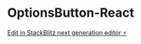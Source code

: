 # OptionsButton-React

[Edit in StackBlitz next generation editor ⚡️](https://stackblitz.com/~/github.com/AuraLRestrepo/OptionsButton-React)